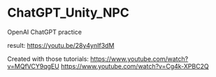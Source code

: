 # ChatGPT_Unity_NPC
OpenAI ChatGPT practice

result: https://youtu.be/28y4ynIf3dM

Created with those tutorials:
https://www.youtube.com/watch?v=MQfVCY9qgEU
https://www.youtube.com/watch?v=Cg4k-XPBC2Q


